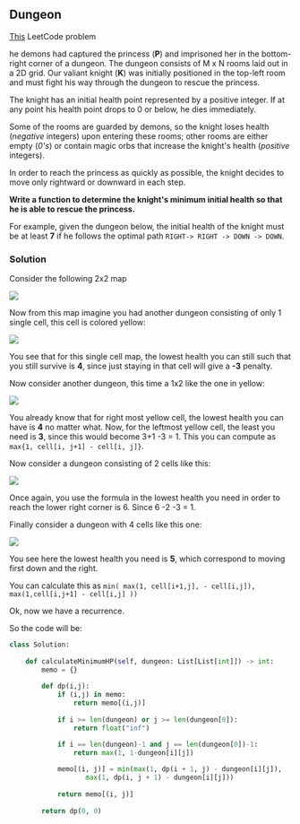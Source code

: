 

## Dungeon



[This](https://leetcode.com/problems/dungeon-game/) LeetCode problem

he demons had captured the princess (**P**) and imprisoned her in the bottom-right corner of a dungeon. The dungeon consists of M x N rooms laid out in a 2D grid. Our valiant knight (**K**) was initially positioned in the top-left room and must fight his way through the dungeon to rescue the princess.

The knight has an initial health point represented by a positive integer. If at any point his health point drops to 0 or below, he dies immediately.

Some of the rooms are guarded by demons, so the knight loses health (*negative* integers) upon entering these rooms; other rooms are either empty (*0's*) or contain magic orbs that increase the knight's health (*positive* integers).

In order to reach the princess as quickly as possible, the knight decides to move only rightward or downward in each step.

 

**Write a function to determine the knight's minimum initial health so that he is able to rescue the princess.**

For example, given the dungeon below, the initial health of the knight must be at least **7** if he follows the optimal path `RIGHT-> RIGHT -> DOWN -> DOWN`.

### Solution

Consider the following 2x2 map


![](1.jpg)

Now from this map imagine you had another dungeon consisting of only 1 single cell, this cell is colored yellow:

![](2.jpg)

You see that for this single cell map, the lowest health you can still such that you  still survive is **4**, since just staying in that cell will give a **-3** penalty.

Now consider another dungeon, this time a 1x2 like the one in yellow:

![](3.jpg)

You already know that for right most yellow cell, the lowest health you can have is **4** no matter what. Now, for the leftmost yellow cell, the least you need is **3**, since this would become 3+1 -3 = 1. This you can compute as ``max{1, cell[i, j+1] - cell[i, j]}``.

Now consider a dungeon consisting of 2 cells like this:

![](4.jpg)

Once again, you use the formula in the lowest health you need in order to reach the lower right corner is 6. Since 6 -2 -3 = 1.

Finally consider a dungeon with 4 cells like this one:

![](5.jpg)

You see here the lowest health you need is **5**, which correspond to moving first down and the right.

You can calculate this as ``min( max(1, cell[i+1,j], - cell[i,j]), max(1,cell[i,j+1] - cell[i,j] ))``

Ok, now we have a recurrence.

So the code will be:

```python
class Solution:
      
    def calculateMinimumHP(self, dungeon: List[List[int]]) -> int:
        memo = {}
        
        def dp(i,j):
            if (i,j) in memo:
                return memo[(i,j)]
            
            if i >= len(dungeon) or j >= len(dungeon[0]): 
                return float("inf")

            if i == len(dungeon)-1 and j == len(dungeon[0])-1: 
                return max(1, 1-dungeon[i][j])
            
            memo[(i, j)] = min(max(1, dp(i + 1, j) - dungeon[i][j]),
                   max(1, dp(i, j + 1) - dungeon[i][j]))
            
            return memo[(i, j)]
        
        return dp(0, 0)    
```



